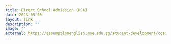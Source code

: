 ```yaml
---
title: Direct School Admission (DSA)
date: 2023-05-05
layout: link
description: ""
image: ""
external: https://assumptionenglish.moe.edu.sg/student-development/ccas/direct-school-admission-dsa/
---
```

